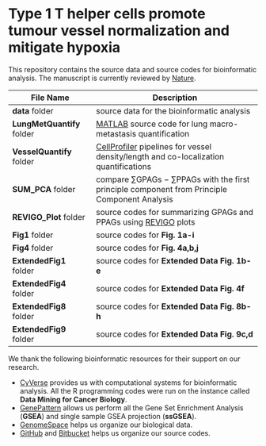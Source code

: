 Type 1 T helper cells promote tumour vessel normalization and mitigate hypoxia
======

This repository contains the source data and source codes for bioinformatic analysis. The manuscript is currently reviewed by [Nature](http://www.nature.com/).

File Name  | Description
------------- | -------------
**data** folder | source data for the bioinformatic analysis
**LungMetQuantify** folder  | [MATLAB](https://www.mathworks.com/) source code for lung macro-metastasis quantification
**VesselQuantify** folder | [CellProfiler](http://cellprofiler.org/) pipelines for vessel density/length and co-localization quantifications
**SUM_PCA** folder | compare ∑GPAGs − ∑PPAGs with the first principle component from Principle Component Analysis
**REVIGO_Plot** folder | source codes for summarizing GPAGs and PPAGs using [REVIGO](http://revigo.irb.hr/) plots
**Fig1** folder | source codes for **Fig. 1a-i**
**Fig4** folder | source codes for **Fig. 4a,b,j**
**ExtendedFig1** folder | source codes for **Extended Data Fig. 1b-e**
**ExtendedFig4** folder | source codes for **Extended Data Fig. 4f**
**ExtendedFig8** folder | source codes for **Extended Data Fig. 8b-h**
**ExtendedFig9** folder | source codes for **Extended Data Fig. 9c,d**



We thank the following bioinformatic resources for their support on our research.

* [CyVerse](http://www.cyverse.org/) provides us with computational systems for bioinformatic analysis. All the R programming codes were run on the instance called **Data Mining for Cancer Biology**.
* [GenePattern](https://genepattern.broadinstitute.org/) allows us perform all the Gene Set Enrichment Analysis (**GSEA**) and single sample GSEA projection (**ssGSEA**).
* [GenomeSpace](http://www.genomespace.org/) helps us organize our biological data.
* [GitHub](https://github.com/) and [Bitbucket](https://bitbucket.org) helps us organize our source codes.
